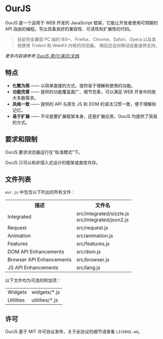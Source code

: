 # OurJS #

OurJS 是一个适用于 WEB 开发的 JavaScript 框架，它能让开发者使用可预期的 API 自由的编程，写出具备良好的兼容性、可读性和扩展性的代码。

> 目前完全兼容 PC 端的 IE6+、Firefox、Chrome、Safari、Opera 以及其他使用 Trident 和 WebKit 内核的浏览器。
> 稍后还会对移动设备提供支持。

*更多内容请参考 [OurJS 简介/演示/文档](http://s79.github.com/OurJS/).*


## 特点 ##

* **化繁为简** —— 以简单直接的方式，提供易于理解和使用的功能。
* **功能完善** —— 提供的功能覆盖面广、细节完善，可以满足 WEB 开发中的绝大多数需求。
* **风格一致** —— 提供的 API 与原生 JS 和 DOM 的语法习惯一致，便于理解和记忆。
* **易于扩展** —— 不论是要扩展框架本身，还是扩展应用，OurJS 均提供了简易的方式。


## 要求和限制 ##

OurJS 要求浏览器运行在“标准模式”下。

OurJS 只可以和非侵入式设计的框架或类库共存。


## 文件列表 ##

`our.js` 中包含以下列出的所有文件：

<table>
  <tr>
    <th>描述</th><th>文件名</th>
  </tr>
  <tr>
    <td>Integrated</td><td>src/integrated/sizzle.js<br>src/integrated/json2.js</td>
  </tr>
  <tr>
    <td>Request</td><td>src/request.js</td>
  </tr>
  <tr>
    <td>Animation</td><td>src/animation.js</td>
  </tr>
  <tr>
    <td>Features</td><td>src/features.js</td>
  </tr>
  <tr>
    <td>DOM API Enhancements</td><td>src/dom.js</td>
  </tr>
  <tr>
    <td>Browser API Enhancements</td><td>src/browser.js</td>
  </tr>
  <tr>
    <td>JS API Enhancements</td><td>src/lang.js</td>
  </tr>
</table>

以下文件均为可选的附加项：

<table>
  <tr>
    <td>Widgets</td><td>widgets/*.js</td>
  </tr>
  <tr>
    <td>Utilities</td><td>utilities/*.js</td>
  </tr>
</table>


## 许可 ##

OurJS 基于 MIT 许可协议发布，关于此协议的细节请查看 `LICENSE.md`。

